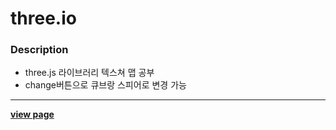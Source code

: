 # three.io
### Description
- three.js 라이브러리 텍스쳐 맵 공부
- change버튼으로 큐브랑 스피어로 변경 가능
___
[**view page**](https://jsweetpotato.github.io/three.io/)
